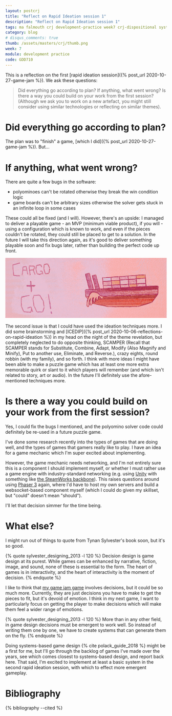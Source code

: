 ```yaml
---
layout: postcrj
title: "Reflect on Rapid Ideation session 1"
description: "Reflect on Rapid Ideation session 1"
tags: ma falmouth crj development-practice week7 crj-dispositional systems-based-design crj-cognitive crj-procedural
category: blog 
# disqus_comments: true
thumb: /assets/masters/crj/thumb.png
week: 7
module: development practice
code: GDD710
---
```


This is a reflection on the first [rapid ideation session]({% post_url 2020-10-27-game-jam %}). We ask these questions:

> Did everything go according to plan? If anything, what went wrong?
> Is there a way you could build on your work from the first session? (Although we ask you to work on a new artefact, you might still consider using similar technologies or reflecting on similar themes).

# Did everything go according to plan?

The plan was to "finish" a game, [which I did]({% post_url 2020-10-27-game-jam %}). But...

# If anything, what went wrong?

There are quite a few bugs in the software:

- polyominoes can't be rotated otherwise they break the win condition logic
- game boards can't be arbitrary sizes otherwise the solver gets stuck in an infinite loop in some cases

These could all be fixed (and I will). However, there's an upside: I managed to deliver a playable game - an MVP (minimum viable product), if you will - using a configuration which is known to work, and even if the pieces couldn't be rotated, they could still be placed to get to a solution. In the future I will take this direction again, as it's good to deliver something playable soon and fix bugs later, rather than building the perfect code up front.

[![Cargo-n-Go screenshot](/assets/posts/2020-11-03-reflect-on-rapid-ideation-session-1/game.png)](https://opyate.itch.io/cargo-n-go)

The second issue is that I could have used the ideation techniques more. I did some brainstorming and [ICEDIP]({% post_url 2020-10-06-reflections-on-rapid-ideation %}) in my head on the night of the theme revelation, but completely neglected to do opposite thinking, SCAMPER (Recall that SCAMPER stands for Substitute, Combine, Adapt, Modify (Also Magnify and Minify), Put to another use, Eliminate, and Reverse.), crazy eights, round robbin (with my family), and so forth. I think with more ideas I might have been able to make a puzzle game which has at least one more extra memorable quirk or slant to it which players will remember (and which isn't related to story, art or audio). In the future I'll definitely use the afore-mentioned techniques more.

# Is there a way you could build on your work from the first session?

Yes, I could fix the bugs I mentioned, and the polyomino solver code could definitely be re-used in a future puzzle game.

I've done some research recently into the types of games that are doing well, and the types of games that gamers really like to play. I have an idea for a game mechanic which I'm super excited about implementing.

However, the game mechanic needs networking, and I'm not entirely sure this is a component I should implement myself, or whether I must rather use a game engine with industry-standard networking (e.g. using [Unity](https://unity.com/) with something like [the SteamWorks backbone](https://partner.steamgames.com/)). This raises questions around using [Phaser 3](http://phaser.io/) again, where I'd have to host my own servers and build a websocket-based component myself (which I could do given my skillset, but "could" doesn't mean "should").

I'll let that decision simmer for the time being.

# What else?

I might run out of things to quote from Tynan Sylvester's book soon, but it's so good. 

{% quote sylvester_designing_2013 -l 120 %}
Decision design is game design at its purest. While games can be enhanced by narrative, fiction, image, and sound, none of these is essential to the form. The heart of games is in interactivity, and the heart of interactivity is the moment of decision.
{% endquote %}

I like to think that [my game jam game](/cargogame) involves decisions, but it could be so much more. Currently, they are just decisions you have to make to get the pieces to fit, but it's devoid of emotion. I think in my next game, I want to particularly focus on getting the player to make decisions which will make them feel a wider range of emotions.

{% quote sylvester_designing_2013 -l 120 %}
More than in any other field, in game design <span class="highlight">decisions must be emergent to work well</span>. So instead of writing them one by one, we have to create <span class="highlight">systems that can generate them on the fly</span>.
{% endquote %}

Doing systems-based game design {% cite polack_guide_2018 %} might be a first for me, but I'll go through the backlog of games I've made over the years, see which comes closest to systems-based design, and report back here. That said, I'm excited to implement at least a basic system in the second rapid ideation session, with which to effect more emergent gameplay.

# Bibliography

{% bibliography --cited %}
